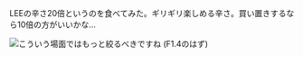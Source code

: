 LEEの辛さ20倍というのを食べてみた。ギリギリ楽しめる辛さ。買い置きするなら10倍の方がいいかな...

![こういう場面ではもっと絞るべきですね (F1.4のはず)](https://ceshmina-photos.s3.ap-northeast-1.amazonaws.com/medium/202406/20240626-131939.jpg)
